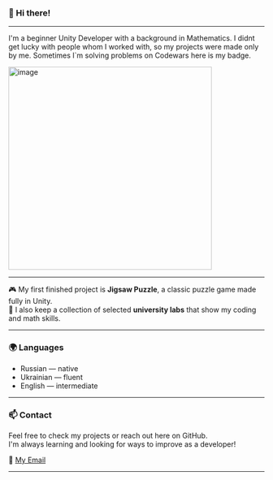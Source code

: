 ### 👋 Hi there!
---
I'm a beginner Unity Developer with a background in Mathematics. I didnt get lucky with people whom I worked with,
so my projects were made only by me. Sometimes I`m solving problems on Codewars here is my badge.

[<td><img width="400" alt="image" src="https://www.codewars.com/users/TGroks/badges/small" /></td>](https://www.codewars.com/users/TGroks)

---
🎮 My first finished project is **Jigsaw Puzzle**, a classic puzzle game made fully in Unity.  
🧩 I also keep a collection of selected **university labs** that show my coding and math skills.

---

### 🌍 Languages
- Russian — native
- Ukrainian — fluent    
- English — intermediate  

---

### 📫 Contact
Feel free to check my projects or reach out here on GitHub.  
I'm always learning and looking for ways to improve as a developer!

📧 [My Email](mailto:MrBusinessDeluxe@gmail.com)

---
